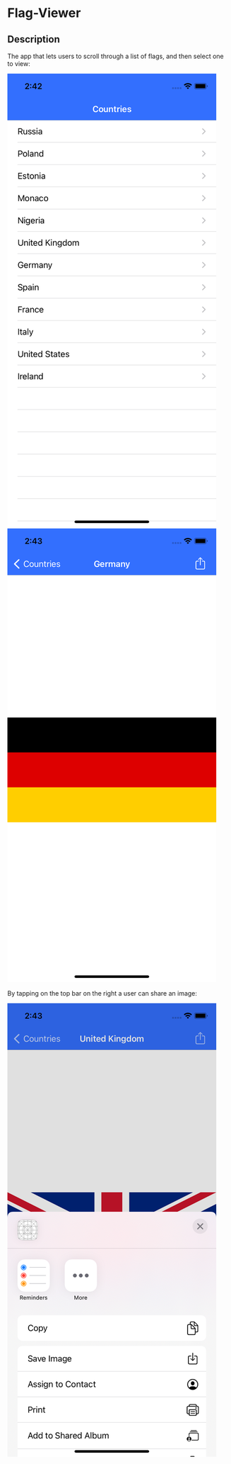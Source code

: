 # Flag-Viewer

## Description

The app that lets users to scroll through a list of flags, and then select one to view:

![](Presentation/countries.png)
![](Presentation/image.png)

By tapping on the top bar on the right a user can share an image:

![](Presentation/share.png)
